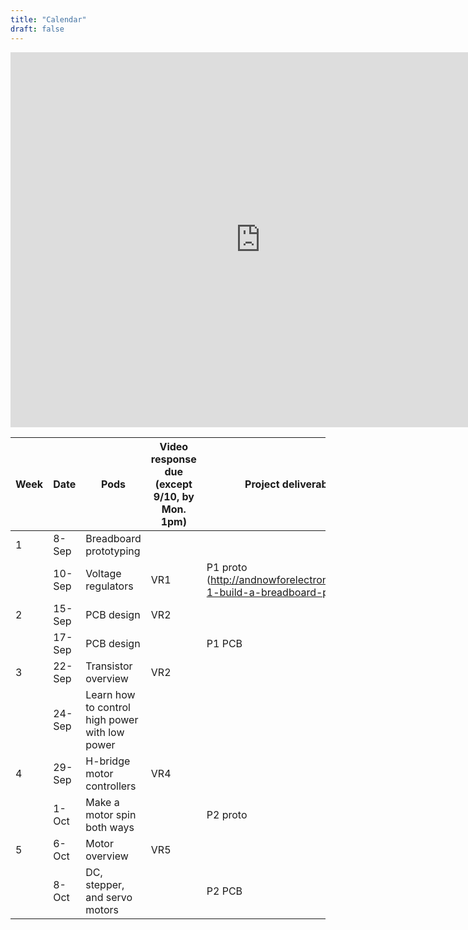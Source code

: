 ```yaml
---
title: "Calendar"
draft: false
---
```


<iframe src="https://calendar.google.com/calendar/embed?src=0d4h0bpmo36oorpov670avevaace1jom%40import.calendar.google.com&ctz=America%2FNew_York" style="border: 0" width="800" height="600" frameborder="0" scrolling="no"></iframe>


| Week | Date   | Pods                                           | Video response due (except 9/10, by Mon. 1pm) | Project deliverables due (by Wed. 11:59pm) |
|------|--------|------------------------------------------------|-----------------------------------------------|--------------------------------------------|
| 1    | 8-Sep  | Breadboard prototyping                         |                                               |                                            |
|      | 10-Sep | Voltage regulators                             | VR1                                           | P1 proto (http://andnowforelectronics.com/logistics/projects/#project-1-build-a-breadboard-power-supply)                                   |
| 2    | 15-Sep | PCB design                                     | VR2                                           |                                            |
|      | 17-Sep | PCB design                                     |                                               | P1 PCB                                     |
| 3    | 22-Sep | Transistor overview                            | VR2                                           |                                            |
|      | 24-Sep | Learn how to control high power with low power |                                               |                                            |
| 4    | 29-Sep | H-bridge motor controllers                     | VR4                                           |                                            |
|      | 1-Oct  | Make a motor spin both ways                    |                                               | P2 proto                                   |
| 5    | 6-Oct  | Motor overview                                 | VR5                                           |                                            |
|      | 8-Oct  | DC, stepper, and servo motors                  |                                               | P2 PCB                                     |
